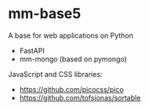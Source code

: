 # mm-base5

A base for web applications on Python
- FastAPI
- mm-mongo (based on pymongo)


JavaScript and CSS libraries:
- https://github.com/picocss/pico
- https://github.com/tofsjonas/sortable
